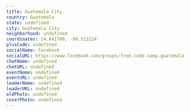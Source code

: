 ```yaml
---
title: Guatemala City
country: Guatemala
state: undefined
city: Guatemala City
neighborhood: undefined
coordinates: 14.641789, -90.513224
plusCode: undefined
socialName: Facebook
socialURL: https://www.facebook.com/groups/free.code.camp.guatemala
chatName: undefined
chatURL: undefined
eventName: undefined
eventURL: undefined
leaderName: undefined
leaderURL: undefined
oldPhoto: undefined
coverPhoto: undefined
---
```

